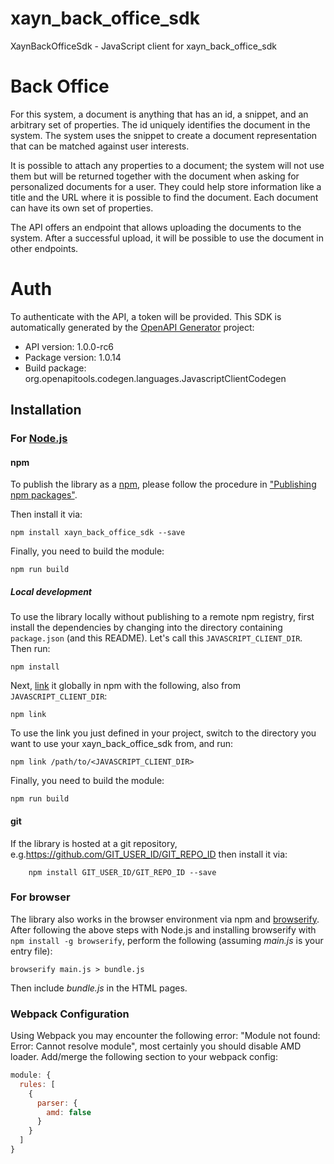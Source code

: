 # xayn_back_office_sdk

XaynBackOfficeSdk - JavaScript client for xayn_back_office_sdk
# Back Office
For this system, a document is anything that has an id, a snippet, and an arbitrary set of properties.
The id uniquely identifies the document in the system.
The system uses the snippet to create a document representation that can be matched against user interests.

It is possible to attach any properties to a document; the system will not use them but will be returned together with the document when asking for personalized documents for a user. They could help store information like a title and the URL where it is possible to find the document. Each document can have its own set of properties.

The API offers an endpoint that allows uploading the documents to the system. After a successful upload, it will be possible to use the document in other endpoints.

# Auth
To authenticate with the API, a token will be provided.
This SDK is automatically generated by the [OpenAPI Generator](https://openapi-generator.tech) project:

- API version: 1.0.0-rc6
- Package version: 1.0.14
- Build package: org.openapitools.codegen.languages.JavascriptClientCodegen

## Installation

### For [Node.js](https://nodejs.org/)

#### npm

To publish the library as a [npm](https://www.npmjs.com/), please follow the procedure in ["Publishing npm packages"](https://docs.npmjs.com/getting-started/publishing-npm-packages).

Then install it via:

```shell
npm install xayn_back_office_sdk --save
```

Finally, you need to build the module:

```shell
npm run build
```

##### Local development

To use the library locally without publishing to a remote npm registry, first install the dependencies by changing into the directory containing `package.json` (and this README). Let's call this `JAVASCRIPT_CLIENT_DIR`. Then run:

```shell
npm install
```

Next, [link](https://docs.npmjs.com/cli/link) it globally in npm with the following, also from `JAVASCRIPT_CLIENT_DIR`:

```shell
npm link
```

To use the link you just defined in your project, switch to the directory you want to use your xayn_back_office_sdk from, and run:

```shell
npm link /path/to/<JAVASCRIPT_CLIENT_DIR>
```

Finally, you need to build the module:

```shell
npm run build
```

#### git

If the library is hosted at a git repository, e.g.https://github.com/GIT_USER_ID/GIT_REPO_ID
then install it via:

```shell
    npm install GIT_USER_ID/GIT_REPO_ID --save
```

### For browser

The library also works in the browser environment via npm and [browserify](http://browserify.org/). After following
the above steps with Node.js and installing browserify with `npm install -g browserify`,
perform the following (assuming *main.js* is your entry file):

```shell
browserify main.js > bundle.js
```

Then include *bundle.js* in the HTML pages.

### Webpack Configuration

Using Webpack you may encounter the following error: "Module not found: Error:
Cannot resolve module", most certainly you should disable AMD loader. Add/merge
the following section to your webpack config:

```javascript
module: {
  rules: [
    {
      parser: {
        amd: false
      }
    }
  ]
}
```

